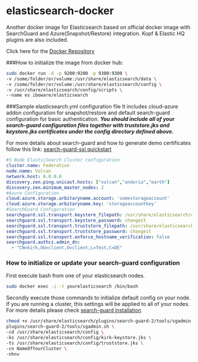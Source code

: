 # elasticsearch-docker
Another docker image for Elasticsearch based on official docker image with SearchGuard and Azure(Snapshot/Restore) integration. Kopf & Elastic HQ plugins are also included.

Click here for the [Docker Repository](https://hub.docker.com/r/iboware/elasticsearch/)

###How to initialize the image from docker hub:
```bash
sudo docker run -d -p 9200:9200 -p 9300:9300 \
-v /some/folder/or/volume:/usr/share/elasticsearch/data \
-v /some/folder/or/volume:/usr/share/elasticsearch/config \
-v /usr/share/elasticsearch/config/scripts \
--name es iboware/elasticsearch
```

###Sample elasticsearch.yml configuration file
It includes cloud-azure addon configuration for snapshot/restore and default search-guard configuration for basic authentication. **_You should include all of your search-guard configuration files together with truststore.jks and keystore.jks certificates under the config directory defined above._**

For more details about search-guard and how to generate demo certificates follow this link:
[search-guard-ssl quickstart](https://github.com/floragunncom/search-guard-ssl-docs/blob/master/quickstart.md)

```yml
#3 Node ElasticSearch Cluster configuration
cluster.name: Federation
node.name: Vulcan
network.host: 0.0.0.0
discovery.zen.ping.unicast.hosts: ["vulcan","andoria","earth"]
discovery.zen.minimum_master_nodes: 2
#Azure Configuration
cloud.azure.storage.arbitaryname.account: 'somestorageaccount'
cloud.azure.storage.arbitaryname.key: 'storageaccountkey'
#SearchGuard Configuration
searchguard.ssl.transport.keystore_filepath: /usr/share/elasticsearch/config/node-0-keystore.jks
searchguard.ssl.transport.keystore_password: changeit
searchguard.ssl.transport.truststore_filepath: /usr/share/elasticsearch/config/truststore.jks
searchguard.ssl.transport.truststore_password: changeit
searchguard.ssl.transport.enforce_hostname_verification: false
searchguard.authcz.admin_dn:
  - "CN=kirk,OU=client,O=client,L=Test,C=DE"
```

### How to initialize or update your search-guard configuration
First execute bash from one of your elasticsearch nodes.
```bash
sudo docker exec -i -t yourelasticsearch /bin/bash
```
Secondly execute those commands to initialize default config on your node. If you are running a cluster, this settings will be applied to all of your nodes. For more details please check [search-guard installation](https://github.com/floragunncom/search-guard/wiki/Installation)
```bash
chmod +x /usr/share/elasticsearch/plugins/search-guard-2/tools/sgadmin.sh
plugins/search-guard-2/tools/sgadmin.sh \
-cd /usr/share/elasticsearch/config \ 
-ks /usr/share/elasticsearch/config/kirk-keystore.jks \
-ts /usr/share/elasticsearch/config/truststore.jks \
-cn NameOfYourCluster \ 
-nhnv 
```
